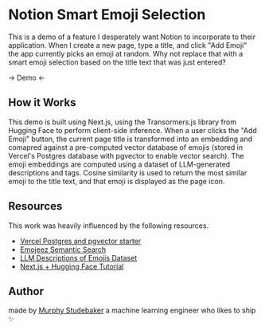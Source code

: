# Notion Smart Emoji Selection

This is a demo of a feature I desperately want Notion to incorporate to their application. When I create a new page, type a title, and click "Add Emoji" the app currently picks an emoji at random. Why not replace that with a smart emoji selection based on the title text that was just entered?

-> Demo <-

## How it Works

This demo is built using Next.js, using the Transormers.js library from Hugging Face to perform client-side inference. When a user clicks the "Add Emoji" button, the current page title is transformed into an embedding and comapred against a pre-computed vector database of emojis (stored in Vercel's Postgres database with pgvector to enable vector search). The emoji embeddings are computed using a dataset of LLM-generated descriptions and tags. Cosine similarity is used to return the most similar emoji to the title text, and that emoji is displayed as the page icon.

## Resources

This work was heavily influenced by the following resources.

- [Vercel Postgres and pgvector starter](https://vercel.com/templates/next.js/postgres-pgvector)
- [Emojeez Semantic Search](https://github.com/badrex/emojeez/tree/main)
- [LLM Descriptions of Emojis Dataset](https://huggingface.co/datasets/badrex/llm-emoji-dataset)
- [Next.js + Hugging Face Tutorial](https://huggingface.co/docs/transformers.js/en/tutorials/next)

## Author

made by [Murphy Studebaker](https://www.linkedin.com/in/murphystude/) a machine learning engineer who likes to ship ✨

